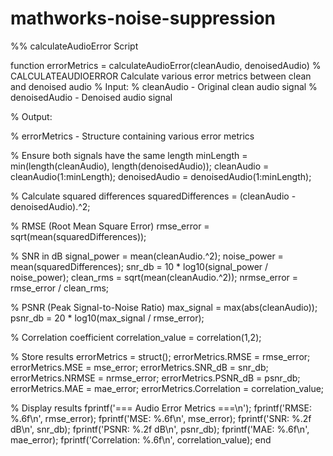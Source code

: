 # mathworks-noise-suppression

%% calculateAudioError Script

function errorMetrics = calculateAudioError(cleanAudio, denoisedAudio)
% CALCULATEAUDIOERROR Calculate various error metrics between clean and denoised audio
% Input:
%   cleanAudio - Original clean audio signal
%   denoisedAudio - Denoised audio signal

% Output:

%   errorMetrics - Structure containing various error metrics

% Ensure both signals have the same length
minLength = min(length(cleanAudio), length(denoisedAudio));
cleanAudio = cleanAudio(1:minLength);
denoisedAudio = denoisedAudio(1:minLength);

% Calculate squared differences
squaredDifferences = (cleanAudio - denoisedAudio).^2;

% RMSE (Root Mean Square Error)
rmse_error = sqrt(mean(squaredDifferences));

% SNR in dB
signal_power = mean(cleanAudio.^2);
noise_power = mean(squaredDifferences);
snr_db = 10 * log10(signal_power / noise_power);
clean_rms = sqrt(mean(cleanAudio.^2));
nrmse_error = rmse_error / clean_rms;

% PSNR (Peak Signal-to-Noise Ratio)
max_signal = max(abs(cleanAudio));
psnr_db = 20 * log10(max_signal / rmse_error);

% Correlation coefficient
correlation_value = correlation(1,2);

% Store results
errorMetrics = struct();
errorMetrics.RMSE = rmse_error;
errorMetrics.MSE = mse_error;
errorMetrics.SNR_dB = snr_db;
errorMetrics.NRMSE = nrmse_error;
errorMetrics.PSNR_dB = psnr_db;
errorMetrics.MAE = mae_error;
errorMetrics.Correlation = correlation_value;

% Display results
fprintf('=== Audio Error Metrics ===\n');
fprintf('RMSE: %.6f\n', rmse_error);
fprintf('MSE: %.6f\n', mse_error);
fprintf('SNR: %.2f dB\n', snr_db);
fprintf('PSNR: %.2f dB\n', psnr_db);
fprintf('MAE: %.6f\n', mae_error);
fprintf('Correlation: %.6f\n', correlation_value);
end
